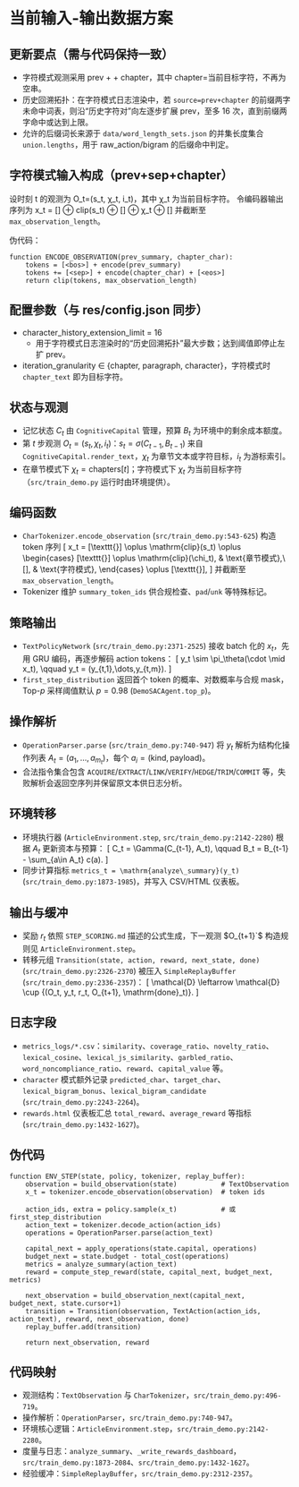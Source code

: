 # 当前输入-输出数据方案

## 更新要点（需与代码保持一致）
- 字符模式观测采用 prev + <sep> + chapter，其中 chapter=当前目标字符，不再为空串。
- 历史回溯拓扑：在字符模式日志渲染中，若 `source=prev+chapter` 的前缀两字未命中词表，则沿“历史字符对”向左逐步扩展 prev，至多 16 次，直到前缀两字命中或达到上限。
- 允许的后缀词长来源于 `data/word_length_sets.json` 的并集长度集合 `union.lengths`，用于 raw_action/bigram 的后缀命中判定。

## 字符模式输入构成（prev+sep+chapter）
设时刻 t 的观测为 O_t=(s_t, χ_t, i_t)，其中 χ_t 为当前目标字符。
令编码器输出序列为
  x_t = [<bos>] ⊕ clip(s_t) ⊕ [<sep>] ⊕ χ_t ⊕ [<eos>]
并截断至 `max_observation_length`。

伪代码：
```pseudo
function ENCODE_OBSERVATION(prev_summary, chapter_char):
    tokens = [<bos>] + encode(prev_summary)
    tokens += [<sep>] + encode(chapter_char) + [<eos>]
    return clip(tokens, max_observation_length)
```

## 配置参数（与 res/config.json 同步）
- character_history_extension_limit = 16
  - 用于字符模式日志渲染时的“历史回溯拓扑”最大步数；达到阈值即停止左扩 prev。
- iteration_granularity ∈ {chapter, paragraph, character}，字符模式时 `chapter_text` 即为目标字符。


## 状态与观测
- 记忆状态 $C_t$ 由 `CognitiveCapital` 管理，预算 $B_t$ 为环境中的剩余成本额度。
- 第 $t$ 步观测 $O_t = (s_t, \chi_t, i_t)$：$s_t = \sigma(C_{t-1}, B_{t-1})$ 来自 `CognitiveCapital.render_text`，$\chi_t$ 为章节文本或字符目标，$i_t$ 为游标索引。
- 在章节模式下 $\chi_t = \text{chapters}[t]$；字符模式下 $\chi_t$ 为当前目标字符（`src/train_demo.py` 运行时由环境提供）。

## 编码函数
- `CharTokenizer.encode_observation` (`src/train_demo.py:543-625`) 构造 token 序列
  \[
  x_t = [\texttt{<bos>}] \oplus \mathrm{clip}(s_t) \oplus
  \begin{cases}
  [\texttt{<sep>}] \oplus \mathrm{clip}(\chi_t), & \text{章节模式},\\
  [], & \text{字符模式},
  \end{cases}
  \oplus [\texttt{<eos>}],
  \]
  并截断至 `max_observation_length`。
- Tokenizer 维护 `summary_token_ids` 供合规检查、`pad`/`unk` 等特殊标记。

## 策略输出
- `TextPolicyNetwork` (`src/train_demo.py:2371-2525`) 接收 batch 化的 $x_t$，先用 GRU 编码，再逐步解码 action tokens：
  \[
  y_t \sim \pi_\theta(\cdot \mid x_t), \qquad y_t = (y_{t,1},\dots,y_{t,m}).
  \]
- `first_step_distribution` 返回首个 token 的概率、对数概率与合规 mask，Top-$p$ 采样阈值默认 $p=0.98$ (`DemoSACAgent.top_p`)。

## 操作解析
- `OperationParser.parse` (`src/train_demo.py:740-947`) 将 $y_t$ 解析为结构化操作列表 $A_t = (a_1,\dots,a_{m_t})$，每个 $a_i = (\mathrm{kind}, \mathrm{payload})$。
- 合法指令集合包含 `ACQUIRE`/`EXTRACT`/`LINK`/`VERIFY`/`HEDGE`/`TRIM`/`COMMIT` 等，失败解析会返回空序列并保留原文本供日志分析。

## 环境转移
- 环境执行器 (`ArticleEnvironment.step`, `src/train_demo.py:2142-2280`) 根据 $A_t$ 更新资本与预算：
  \[
  C_t = \Gamma(C_{t-1}, A_t), \qquad B_t = B_{t-1} - \sum_{a\in A_t} c(a).
  \]
- 同步计算指标 `metrics_t = \mathrm{analyze\_summary}(y_t)` (`src/train_demo.py:1873-1985`)，并写入 CSV/HTML 仪表板。

## 输出与缓冲
- 奖励 $r_t$ 依照 `STEP_SCORING.md` 描述的公式生成，下一观测 $O_{t+1}`$ 构造规则见 `ArticleEnvironment.step`。
- 转移元组 `Transition(state, action, reward, next_state, done)` (`src/train_demo.py:2326-2370`) 被压入 `SimpleReplayBuffer` (`src/train_demo.py:2336-2357`)：
  \[
  \mathcal{D} \leftarrow \mathcal{D} \cup \{(O_t, y_t, r_t, O_{t+1}, \mathrm{done}_t)\}.
  \]

## 日志字段
- `metrics_logs/*.csv`：`similarity`、`coverage_ratio`、`novelty_ratio`、`lexical_cosine`、`lexical_js_similarity`、`garbled_ratio`、`word_noncompliance_ratio`、`reward`、`capital_value` 等。
- `character` 模式额外记录 `predicted_char`、`target_char`、`lexical_bigram_bonus`、`lexical_bigram_candidate` (`src/train_demo.py:2243-2264`)。
- `rewards.html` 仪表板汇总 `total_reward`、`average_reward` 等指标 (`src/train_demo.py:1432-1627`)。

## 伪代码
```pseudo
function ENV_STEP(state, policy, tokenizer, replay_buffer):
    observation = build_observation(state)           # TextObservation
    x_t = tokenizer.encode_observation(observation)  # token ids

    action_ids, extra = policy.sample(x_t)           # 或 first_step_distribution
    action_text = tokenizer.decode_action(action_ids)
    operations = OperationParser.parse(action_text)

    capital_next = apply_operations(state.capital, operations)
    budget_next = state.budget - total_cost(operations)
    metrics = analyze_summary(action_text)
    reward = compute_step_reward(state, capital_next, budget_next, metrics)

    next_observation = build_observation_next(capital_next, budget_next, state.cursor+1)
    transition = Transition(observation, TextAction(action_ids, action_text), reward, next_observation, done)
    replay_buffer.add(transition)

    return next_observation, reward
```

## 代码映射
- 观测结构：`TextObservation` 与 `CharTokenizer`，`src/train_demo.py:496-719`。
- 操作解析：`OperationParser`，`src/train_demo.py:740-947`。
- 环境核心逻辑：`ArticleEnvironment.step`，`src/train_demo.py:2142-2280`。
- 度量与日志：`analyze_summary`、`_write_rewards_dashboard`，`src/train_demo.py:1873-2084`、`src/train_demo.py:1432-1627`。
- 经验缓冲：`SimpleReplayBuffer`，`src/train_demo.py:2312-2357`。
